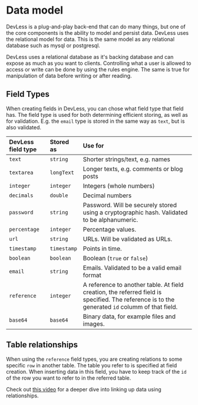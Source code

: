 #  Data model
DevLess is a plug-and-play back-end that can do many things, but one of the core components is the ability to model and persist data. DevLess uses the relational model for data. This is the same model as any relational database such as mysql or postgresql. 

DevLess uses a relational database as it's backing database and can expose as much as you want to clients. Controlling what a user is allowed to access or write can be done by using the rules engine. The same is true for manipulation of data before writing or after reading. 

## Field Types

When creating fields in DevLess, you can chose what field type that field has. The field type is used for both determining efficient storing, as well as for validation. E.g. the `email` type is stored in the same way as `text`, but is also validated.

| DevLess field type | Stored as | Use for | 
| :-- | :-- | :--- | 
| `text`  |  `string` | Shorter strings/text, e.g. names | 
| `textarea`  |  `longText` | Longer texts, e.g. comments or blog posts |
| `integer`  |  `integer` | Integers (whole numbers) | 
| `decimals`  |  `double` | Decimal numbers |
| `password`  |  `string` | Password. Will be securely stored using a cryptographic hash. Validated to be alphanumeric. | 
| `percentage`  |  `integer` | Percentage values. |
| `url`  |  `string` | URLs. Will be validated as URLs. | 
| `timestamp`  |  `timestamp` | Points in time. | 
| `boolean`  |  `boolean` | Boolean (`true` or `false`) |
| `email`  |  `string` | Emails. Validated to be a valid email format | 
| `reference`  |  `integer` | A reference to another table. At field creation, the referred field is specified. The reference is to the generated `id` columm of that field. | 
| `base64`  | `base64` | Binary data, for example files and images. | 

## Table relationships 

When using the `reference` field types, you are creating relations to some specific `row` in another table. The table you refer to is specified at field creation. When inserting data in this field, you have to keep track of the `id` of the row you want to refer to in the referred table. 

Check out [this video](https://www.youtube.com/watch?v=ih63gDK_6EA) for a deeper dive into linking up data using relationships.